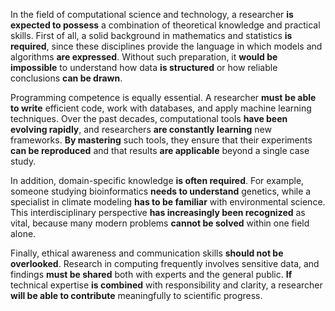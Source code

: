 In the field of computational science and technology, a researcher **is expected to possess** a combination of theoretical knowledge and practical skills. First of all, a solid background in mathematics and statistics **is required**, since these disciplines provide the language in which models and algorithms **are expressed**. Without such preparation, it **would be impossible** to understand how data **is structured** or how reliable conclusions **can be drawn**.

Programming competence is equally essential. A researcher **must be able to write** efficient code, work with databases, and apply machine learning techniques. Over the past decades, computational tools **have been evolving rapidly**, and researchers **are constantly learning** new frameworks. **By mastering** such tools, they ensure that their experiments **can be reproduced** and that results **are applicable** beyond a single case study.

In addition, domain-specific knowledge **is often required**. For example, someone studying bioinformatics **needs to understand** genetics, while a specialist in climate modeling **has to be familiar** with environmental science. This interdisciplinary perspective **has increasingly been recognized** as vital, because many modern problems **cannot be solved** within one field alone.

Finally, ethical awareness and communication skills **should not be overlooked**. Research in computing frequently involves sensitive data, and findings **must be shared** both with experts and the general public. **If** technical expertise **is combined** with responsibility and clarity, a researcher **will be able to contribute** meaningfully to scientific progress.